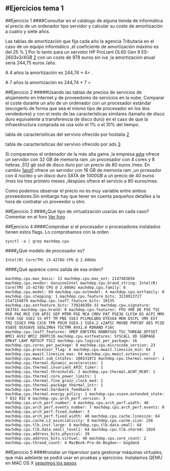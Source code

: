 #Ejercicios tema 1 
--------
##Ejercicio 1
####Consultar en el catálogo de alguna tienda de informática el precio de un ordenador tipo servidor y calcular su coste de amortización a cuatro y siete años.

Las tablas de amortización que fija cada año la agencia Tributaria en el caso de un equipo informático ,el coeficiente de amortización máximo es del 25 % [1]
Por lo tanto para un servidor HP ProLiant DL60 Gen 9 E5-2603v3/4GB [2] con un coste de 978 euros sin iva ,la amortización anual sería 244,75 euros /año. 

A 4 años la amortización es 244,74 * 4= .

A 7 años la amortización es 244,74 * 7 =  

##Ejercicio 2
#####Usando las tablas de precios de servicios de alojamiento en Internet y de proveedores de servicios en la nube, Comparar el coste durante un año de un ordenador con un procesador estándar (escogerlo de forma que sea el mismo tipo de procesador en los dos vendedores) y con el resto de las características similares (tamaño de disco duro equivalente a transferencia de disco duro) en el caso de que la infraestructura comprada se usa sólo el 1% o el 10% del tiempo.


tabla de caracterisiticas del servivio ofrecido por hostalia [2]

tabla de caracterisiticas del servivio ofrecido por ads [3]

Si comparamos el ordenador de la más alta gama ,la empresa [adw](http://www.adw.es/servidores-dedicados.html) ofrece un servidor con 32 GB de memoria ram ,un procesador con 4 cores y 8 hebras ,512 gb ssd de disco duro  por un precio de 80 euros /mes.
En cambio [1and1](http://www.1and1.es/server-dedicated-tariff?ac=OM.WE.WE861K171022T7073a&s_kwcid=AL!3115!3!89964622128!b!!g!!%2Bservidor%20%2Bdedicado&ef_id=VdrGdwAABXebOZXf:20151005085150:s#server) ofrece un servidor con 16 GB de memoria ram ,un prcesador con 4 núcleo y un disco duro SATA de 1000GB a un precio de 40 euros /mes los tres primero meses ,despúes ofrece el servicio a 80 euros/mes.

Como podemos observar el precio no es muy variable entre ambos proveedores.Sin embargo hay que tener en cuenta pequeños detalles a la hora de contratar un proveedor u otro.

##Ejercicio 3 
####¿Qué tipo de virtualización usarías en cada caso? Comentar en el foro
[Ver foro](https://github.com/JJ/IV-2015-16/issues/1)

##Ejercicio 4
####Comprobar si el procesador o procesadores instalados tienen estos flags. 
Lo comprobamos con la orden 

`sysctl -a | grep machdep.cpu`

####¿Qué modelo de procesador es? 

`Intel(R) Core(TM) i5-4278U CPU @ 2.60GHz`

####¿Qué aparece como salida de esa orden?

`machdep.cpu.max_basic: 13
machdep.cpu.max_ext: 2147483656
machdep.cpu.vendor: GenuineIntel
machdep.cpu.brand_string: Intel(R) Core(TM) i5-4278U CPU @ 2.60GHz
machdep.cpu.family: 6
machdep.cpu.model: 69
machdep.cpu.extmodel: 4
machdep.cpu.extfamily: 0
machdep.cpu.stepping: 1
machdep.cpu.feature_bits: 3219913727 2147154879
machdep.cpu.leaf7_feature_bits: 10155
machdep.cpu.extfeature_bits: 739248384 33
machdep.cpu.signature: 263761
machdep.cpu.brand: 0
machdep.cpu.features: FPU VME DE PSE TSC MSR PAE MCE CX8 APIC SEP MTRR PGE MCA CMOV PAT PSE36 CLFSH DS ACPI MMX FXSR SSE SSE2 SS HTT TM PBE SSE3 PCLMULQDQ DTES64 MON DSCPL VMX EST TM2 SSSE3 FMA CX16 TPR PDCM SSE4.1 SSE4.2 x2APIC MOVBE POPCNT AES PCID XSAVE OSXSAVE SEGLIM64 TSCTMR AVX1.0 RDRAND F16C
machdep.cpu.leaf7_features: SMEP ENFSTRG RDWRFSGS TSC_THREAD_OFFSET BMI1 AVX2 BMI2 INVPCID
machdep.cpu.extfeatures: SYSCALL XD 1GBPAGE EM64T LAHF RDTSCP TSCI
machdep.cpu.logical_per_package: 16
machdep.cpu.cores_per_package: 8
machdep.cpu.microcode_version: 23
machdep.cpu.processor_flag: 6
machdep.cpu.mwait.linesize_min: 64
machdep.cpu.mwait.linesize_max: 64
machdep.cpu.mwait.extensions: 3
machdep.cpu.mwait.sub_Cstates: 286531872
machdep.cpu.thermal.sensor: 1
machdep.cpu.thermal.dynamic_acceleration: 1
machdep.cpu.thermal.invariant_APIC_timer: 1
machdep.cpu.thermal.thresholds: 2
machdep.cpu.thermal.ACNT_MCNT: 1
machdep.cpu.thermal.core_power_limits: 1
machdep.cpu.thermal.fine_grain_clock_mod: 1
machdep.cpu.thermal.package_thermal_intr: 1
machdep.cpu.thermal.hardware_feedback: 0
machdep.cpu.thermal.energy_policy: 1
machdep.cpu.xsave.extended_state: 7 832 832 0
machdep.cpu.arch_perf.version: 3
machdep.cpu.arch_perf.number: 4
machdep.cpu.arch_perf.width: 48
machdep.cpu.arch_perf.events_number: 7
machdep.cpu.arch_perf.events: 0
machdep.cpu.arch_perf.fixed_number: 3
machdep.cpu.arch_perf.fixed_width: 48
machdep.cpu.cache.linesize: 64
machdep.cpu.cache.L2_associativity: 8
machdep.cpu.cache.size: 256
machdep.cpu.tlb.inst.large: 8
machdep.cpu.tlb.data.small: 64
machdep.cpu.tlb.data.small_level1: 64
machdep.cpu.tlb.shared: 1024
machdep.cpu.address_bits.physical: 39
machdep.cpu.address_bits.virtual: 48
machdep.cpu.core_count: 2
machdep.cpu.thread_count: 4
MacBook-Pro-de-Bogdan:~ bogdan$ 
`

##Ejercicio 5 
####Instalar un hipervisor para gestionar máquinas virtuales, que más adelante se podrá usar en pruebas y ejercicios.
Instalamos QEMU en MAC OS X [sequimos los pasos ](http://docs.pistoncloud.com/support_docs/how_tos/install_qemu_mac_os_x.html)





[3]:[URL=http://s1175.photobucket.com/user/Bob_Mures/media/adw.es_servidor_dedicado_zps5lypevfw.png.html][IMG]http://i1175.photobucket.com/albums/r624/Bob_Mures/adw.es_servidor_dedicado_zps5lypevfw.png[/IMG][/URL]

[2]:[URL=http://s1175.photobucket.com/user/Bob_Mures/media/1and1_sevidor_dedicado_zpsm6h1rwns.png.html][IMG]http://i1175.photobucket.com/albums/r624/Bob_Mures/1and1_sevidor_dedicado_zpsm6h1rwns.png[/IMG][/URL]




[1]:http://www.agenciatributaria.es/static_files/AEAT/Contenidos_Comunes/La_Agencia_Tributaria/Segmentos_Usuarios/Empresas_y_profesionales/Impuesto_sociedades/Novedades_Impuesto_Sociedades_publicadas_2014/Comparativa_Sociedades_dic.pdf


[2]:[URL=http://s1175.photobucket.com/user/Bob_Mures/media/1and1_sevidor_dedicado_zpsm6h1rwns.png.html][IMG]http://i1175.photobucket.com/albums/r624/Bob_Mures/1and1_sevidor_dedicado_zpsm6h1rwns.png[/IMG][/URL]



[3]:[URL=http://s1175.photobucket.com/user/Bob_Mures/media/adw.es_servidor_dedicado_zps5lypevfw.png.html][IMG]http://i1175.photobucket.com/albums/r624/Bob_Mures/adw.es_servidor_dedicado_zps5lypevfw.png[/IMG][/URL]